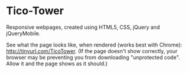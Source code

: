 # Tico-Tower
Responsive webpages, created using HTML5, CSS, jQuery and jQueryMobile.

See what the page looks like, when rendered (works best with Chrome): http://tinyurl.com/TicoTower. (If the page doesn't show correctly, your browser may be preventing you from downloading "unprotected code". Allow it and the page shows as it should.)
